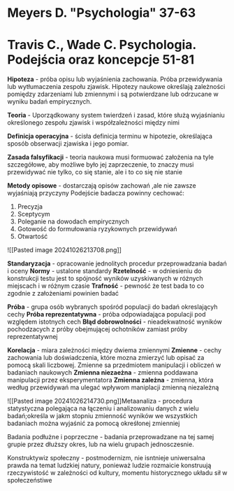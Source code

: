 # Meyers D. "Psychologia" 37-63
# Travis C., Wade C. Psychologia. Podejścia oraz koncepcje 51-81

**Hipoteza** - próba opisu lub wyjaśnienia zachowania. Próba przewidywania lub wytłumaczenia zespołu zjawisk. Hipotezy naukowe określają zależności pomiędzy zdarzeniami lub zmiennymi i są potwierdzane lub odrzucane w wyniku badań empirycznych.

**Teoria** - Uporządkowany system twierdzeń i zasad, które służą wyjaśnianiu określonego zespołu zjawisk i współzależności między nimi

**Definicja operacyjna** - ścisła definicja terminu w hipotezie, określająca sposób obserwacji zjawiska i jego pomiar.

**Zasada falsyfikacji** - teoria naukowa musi formuować założenia na tyle szczegółowe, aby możliwe było jej zaprzeczenie, to znaczy musi przewidywać nie tylko, co się stanie, ale i to co się nie stanie


**Metody opisowe** - dostarczają opisów zachowań ,ale nie zawsze wyjaśniają przyczyny
Podejście badacza powinny cechować:
1. Precyzja
2. Sceptycym
3. Poleganie na dowodach empirycznych
4. Gotowość do formułowania ryzykownych przewidywań
5. Otwartość


![[Pasted image 20241026213708.png]]

**Standaryzacja** -  opracowanie jednolitych procedur przeprowadzania badań i oceny
**Normy** - ustalone standardy
**Rzetelność** - w odniesieniu do konstrukcji testu jest to spójność wyników uzyskiwanych w różnych miejscach i w różnym czasie
**Trafność** - pewność że test bada to co zgodnie z założeniami powinien badać

**Próba** - grupa osób wybranych spośród populacji do badań okreslającyh cechy
**Próba reprezentatywna** - próba odpowiadająca populacji pod względem istotnych cech
**Błąd dobrowolności** - nieadekwatność wyników pochodzacych z próby obejmującej ochotników zamiast próby reprezentatywnej

**Korelacja** - miara zależności między dwiema zmiennymi
**Zmienne** - cechy zachowania lub doświadczenia, które mozna zmierzyć lub opisać za pomocą skali liczbowej. Zmienne sa przedmiotem manipulacji i obliczeń w badaniach naukowych
**Zmienna niezaeżna** - zmienna poddawana manipulacji przez eksperymentatora
**Zmienna zależna** - zmienna, która według przewidywań ma ulegać wpływom maniplacji zmienną niezależną

![[Pasted image 20241026214730.png]]Metaanaliza - procedura statystyczna polegająca na łączeniu i analizowaniu danych z wielu badań;określa w jakm stopniu zmienność wyników we wszystkich badaniach można wyjaśnić za pomocą okreśłonej zmienniej

Badania podłużne i poprzeczne - badania przeprowadzane na tej samej grupie przez dłuższy okres, lub na wielu grupach jednosczesnie.

Konstruktywiz społeczny - postmodernizm, nie isntnieje uniwersalna prawda na temat ludzkiej natury, ponieważ ludzie rozmaicie konstruują rzeczywistość w zależności od kultury, momentu historycznego  układu sił w społeczeństiwe